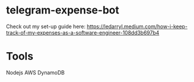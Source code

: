 # telegram-expense-bot

Check out my set-up guide here:  https://ledarryl.medium.com/how-i-keep-track-of-my-expenses-as-a-software-engineer-108dd3b697b4

# Tools
Nodejs
AWS DynamoDB
